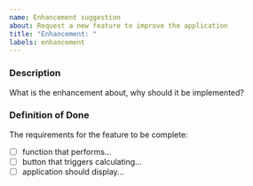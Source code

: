 ```yaml
---
name: Enhancement suggestion
about: Request a new feature to improve the application
title: "Enhancement: "
labels: enhancement
---
```


### Description
What is the enhancement about, why should it be implemented?

### Definition of Done
The requirements for the feature to be complete:
- [ ] function that performs...
- [ ] button that triggers calculating...
- [ ] application should display...
